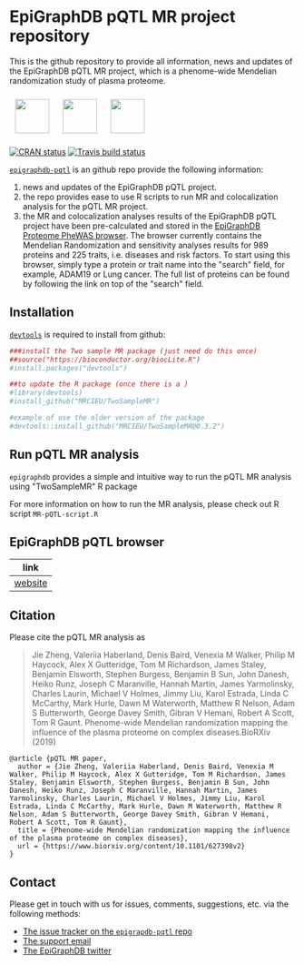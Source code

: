 # EpiGraphDB pQTL MR project repository 
This is the github repository to provide all information, news and updates of the EpiGraphDB pQTL MR project, which is a phenome-wide Mendelian randomization study of plasma proteome. 

<a href="http://epigraphdb.org"><img src="man/figures/logo_wide.png" alt="" height="60" style="padding:10px"/></a> <span class="pull-right"> <a href="http://www.bris.ac.uk"><img src="man/figures/ieu40.png" alt="" height="60" style="padding:10px"/></a> <a href="http://www.bris.ac.uk/ieu"><img src="man/figures/uob40.png" alt="" height="60" style="padding:10px"/></a> </span>

<!-- badges: start -->

[![CRAN status](https://www.r-pkg.org/badges/version/epigraphdb)](https://cran.r-project.org/package=epigraphdb)
[![Travis build status](https://travis-ci.org/MRCIEU/epigraphdb-r.svg?branch=master)](https://travis-ci.org/MRCIEU/epigraphdb-pqtl)

<!-- badges: end -->

[`epigraphdb-pqtl`](https://github.com/MRCIEU/epigraphdb-pqtl/) is an github repo provide the following information: 
1. news and updates of the EpiGraphDB pQTL project. 
2. the repo provides ease to use R scripts to run MR and colocalization analysis for the pQTL MR project. 
3. the MR and colocalization analyses results of the EpiGraphDB pQTL project have been pre-calculated and stored in the [EpiGraphDB Proteome PheWAS browser](https://epigraphdb.org/pqtl/). The browser currently contains the Mendelian Randomization and sensitivity analyses results for 989 proteins and 225 traits, i.e. diseases and risk factors. To start using this browser, simply type a protein or trait name into the "search" field, for example, ADAM19 or Lung cancer. The full list of proteins can be found by following the link on top of the "search" field.

## Installation

[`devtools`](https://devtools.r-lib.org/)
is required to install from github:

```r
###install the Two sample MR package (just need do this once) 
##source("https://bioconductor.org/biocLite.R")
#install.packages("devtools")

##to update the R package (once there is a )
#library(devtools)
#install_github("MRCIEU/TwoSampleMR")

#example of use the older version of the package
#devtools::install_github("MRCIEU/TwoSampleMR@0.3.2")
```

## Run pQTL MR analysis

`epigraphdb` provides a simple and intuitive way to run the pQTL MR analysis using "TwoSampleMR" R package

For more information on how to run the MR analysis, please check out R script `MR-pQTL-script.R`

## EpiGraphDB pQTL browser 

| link                                                | 
|-----------------------------------------------------|
| [website](http://epigraphdb.org/pqtl/)              |


## Citation

Please cite the pQTL MR analysis as

> Jie Zheng, Valeriia Haberland, Denis Baird, Venexia M Walker, Philip M Haycock, Alex X Gutteridge, Tom M Richardson, James Staley, Benjamin Elsworth, Stephen Burgess, Benjamin B Sun, John Danesh, Heiko Runz, Joseph C Maranville, Hannah Martin, James Yarmolinsky, Charles Laurin, Michael V Holmes, Jimmy Liu, Karol Estrada, Linda C McCarthy, Mark Hurle, Dawn M Waterworth, Matthew R Nelson, Adam S Butterworth, George Davey Smith, Gibran V Hemani, Robert A Scott, Tom R Gaunt. Phenome-wide Mendelian randomization mapping the influence of the plasma proteome on complex diseases.BioRXiv (2019)

```
@article {pQTL MR paper,
  author = {Jie Zheng, Valeriia Haberland, Denis Baird, Venexia M Walker, Philip M Haycock, Alex X Gutteridge, Tom M Richardson, James Staley, Benjamin Elsworth, Stephen Burgess, Benjamin B Sun, John Danesh, Heiko Runz, Joseph C Maranville, Hannah Martin, James Yarmolinsky, Charles Laurin, Michael V Holmes, Jimmy Liu, Karol Estrada, Linda C McCarthy, Mark Hurle, Dawn M Waterworth, Matthew R Nelson, Adam S Butterworth, George Davey Smith, Gibran V Hemani, Robert A Scott, Tom R Gaunt},
  title = {Phenome-wide Mendelian randomization mapping the influence of the plasma proteome on complex diseases},
  url = {https://www.biorxiv.org/content/10.1101/627398v2}
}
```

## Contact

Please get in touch with us for issues, comments, suggestions, etc. via the following methods:

- [The issue tracker on the `epigrapdb-pqtl` repo](https://github.com/MRCIEU/epigraphdb/issues)
- [The support email](mailto:feedback@epigraphdb.org)
- [The EpiGraphDB twitter](https://twitter.com/epigraphdb)
